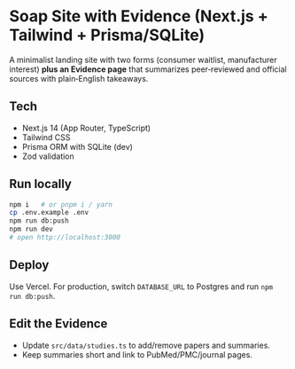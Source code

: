 # Soap Site with Evidence (Next.js + Tailwind + Prisma/SQLite)

A minimalist landing site with two forms (consumer waitlist, manufacturer interest) **plus an Evidence page**
that summarizes peer‑reviewed and official sources with plain‑English takeaways.

## Tech
- Next.js 14 (App Router, TypeScript)
- Tailwind CSS
- Prisma ORM with SQLite (dev)
- Zod validation

## Run locally
```bash
npm i   # or pnpm i / yarn
cp .env.example .env
npm run db:push
npm run dev
# open http://localhost:3000
```

## Deploy
Use Vercel. For production, switch `DATABASE_URL` to Postgres and run `npm run db:push`.

## Edit the Evidence
- Update `src/data/studies.ts` to add/remove papers and summaries.
- Keep summaries short and link to PubMed/PMC/journal pages.
